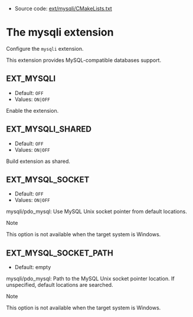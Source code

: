 <!-- This is auto-generated file. -->
* Source code: [ext/mysqli/CMakeLists.txt](https://github.com/petk/php-build-system/blob/master/cmake/ext/mysqli/CMakeLists.txt)

# The mysqli extension

Configure the `mysqli` extension.

This extension provides MySQL-compatible databases support.

## EXT_MYSQLI

* Default: `OFF`
* Values: `ON|OFF`

Enable the extension.

## EXT_MYSQLI_SHARED

* Default: `OFF`
* Values: `ON|OFF`

Build extension as shared.

## EXT_MYSQL_SOCKET

* Default: `OFF`
* Values: `ON|OFF`

mysqli/pdo_mysql: Use MySQL Unix socket pointer from default locations.

> [!NOTE]
> This option is not available when the target system is Windows.

## EXT_MYSQL_SOCKET_PATH

* Default: empty

mysqli/pdo_mysql: Path to the MySQL Unix socket pointer location. If
unspecified, default locations are searched.

> [!NOTE]
> This option is not available when the target system is Windows.
